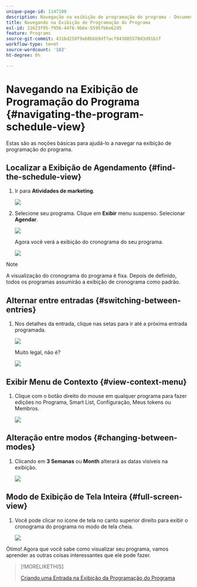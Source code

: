 ```yaml
---
unique-page-id: 1147100
description: Navegação na exibição de programação do programa - Documentação do Marketo - Documentação do produto
title: Navegando na Exibição de Programação do Programa
exl-id: 31623f95-f956-44f6-9b6e-5595fb6e62d5
feature: Programs
source-git-commit: 431bd258f9a68bbb9df7acf043085578d3d91b1f
workflow-type: tm+mt
source-wordcount: '183'
ht-degree: 0%

---
```


# Navegando na Exibição de Programação do Programa {#navigating-the-program-schedule-view}

Estas são as noções básicas para ajudá-lo a navegar na exibição de programação do programa.

## Localizar a Exibição de Agendamento {#find-the-schedule-view}

1. Ir para **Atividades de marketing**.

   ![](assets/login-marketing-activities.png)

1. Selecione seu programa. Clique em **Exibir** menu suspenso. Selecionar **Agendar**.

   ![](assets/image2014-9-17-11-3a38-3a3.png)

   Agora você verá a exibição do cronograma do seu programa.

   ![](assets/image2014-9-17-11-3a38-3a14.png)

>[!NOTE]
>
>A visualização do cronograma do programa é fixa. Depois de definido, todos os programas assumirão a exibição de cronograma como padrão.

## Alternar entre entradas {#switching-between-entries}

1. Nos detalhes da entrada, clique nas setas para ir até a próxima entrada programada.

   ![](assets/image2014-9-17-11-3a38-3a54.png)

   Muito legal, não é?

   ![](assets/image2014-9-17-11-3a39-3a10.png)

## Exibir Menu de Contexto {#view-context-menu}

1. Clique com o botão direito do mouse em qualquer programa para fazer edições no Programa, Smart List, Configuração, Meus tokens ou Membros.

   ![](assets/image2014-9-17-11-3a39-3a59.png)

## Alteração entre modos {#changing-between-modes}

1. Clicando em **3 Semanas** ou **Month** alterará as datas visíveis na exibição.

   ![](assets/image2014-9-17-11-3a40-3a19.png)

## Modo de Exibição de Tela Inteira {#full-screen-view}

1. Você pode clicar no ícone de tela no canto superior direito para exibir o cronograma do programa no modo de tela cheia.

   ![](assets/image2014-9-17-11-3a40-3a45.png)

Ótimo! Agora que você sabe como visualizar seu programa, vamos aprender as outras coisas interessantes que ele pode fazer.

>[!MORELIKETHIS]
>
>[Criando uma Entrada na Exibição da Programação do Programa](/help/marketo/product-docs/core-marketo-concepts/programs/program-schedule-view/creating-an-entry-in-the-program-schedule-view.md)
